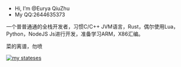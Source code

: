 - Hi, I’m @Eurya QiuZhu
- My QQ:2644635373

一个普普通通的全栈开发者，习惯C/C++ JVM语言，Rust，偶尔使用Lua，Python，NodeJS Js进行开发，准备学习ARM，X86汇编。

菜的离谱，勿喷

​[![​my stateses​](https://github-readme-stats.vercel.app/api?username=Eurya2233369)](https://github.com/anuraghazra/github-readme-stats)
<!---
Eurya2233369/Eurya223369 is a ✨ special ✨ repository because its `README.md` (this file) appears on your GitHub profile.
You can click the Preview link to take a look at your changes.
--->
